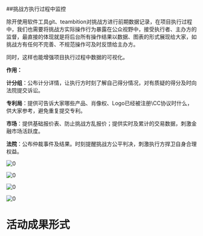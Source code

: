 ##挑战方执行过程中监控

除开使用软件工具git、teambition对挑战方进行前期数据记录，在项目执行过程中，我们也需要将挑战方实际操作行为暴露在公众视野中，接受执行者、主办方的监督，最直接的体现就是将后台所有操作结果以数据、图表的形式展现给大家，如挑战方有任何不完善、不规范操作可及时反馈给主办方。

同时，这样也能增强项目执行过程中数据的可视化。

**作用：**

**计分组**：公布计分详情，让执行方时刻了解自己得分情况，对有质疑的得分及时向法院提交诉讼。

**专利局**：提供可告诉大家哪些产品、肖像权、Logo已经被注册\CC协议时什么，供大家参考，避免重复提交专利。

**市场**：提供基础报价表、防止挑战方乱报价；提供实时及累计的交易数据，刺激金融市场活跃度。

**法院**：公布仲裁事件及结果。时刻提醒挑战方公平判决，刺激执行方捍卫自身合理权益。

![0](C:\Users\huyue\Desktop\13\XLP_Ops_Manual_9eb2\assets\case\h2o\6.jpg)


![0](C:\Users\huyue\Desktop\13\XLP_Ops_Manual_9eb2\assets\case\h2o\7.jpg)


![0](C:\Users\huyue\Desktop\13\XLP_Ops_Manual_9eb2\assets\case\h2o\8.jpg)


![0](C:\Users\huyue\Desktop\13\XLP_Ops_Manual_9eb2\assets\case\h2o\9.jpg)


# 活动成果形式
